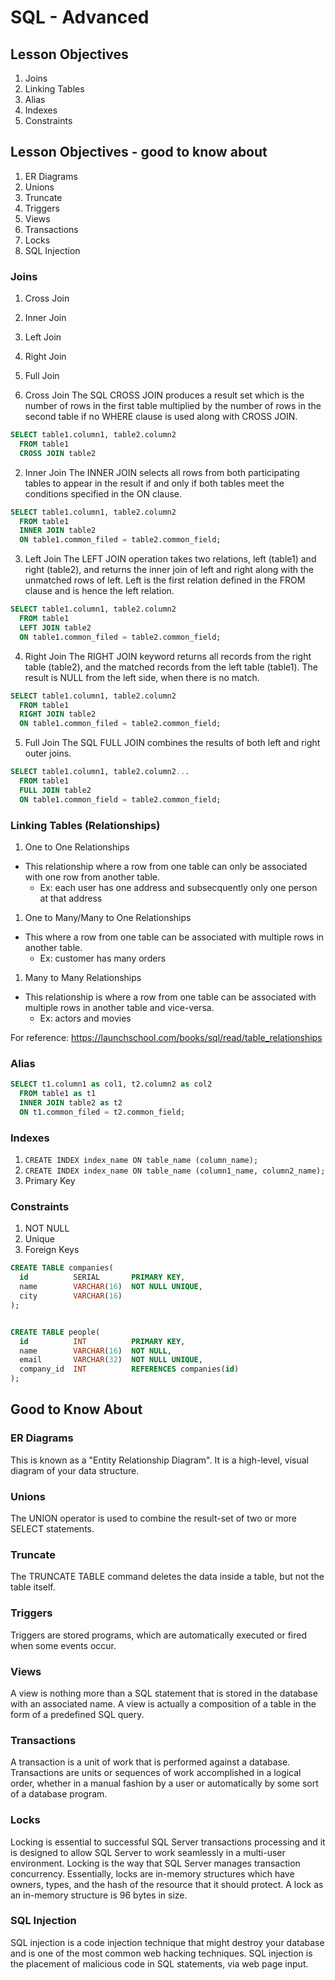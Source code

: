 # SQL - Advanced

## Lesson Objectives
1. Joins
1. Linking Tables
1. Alias
1. Indexes
1. Constraints

## Lesson Objectives - good to know about
1. ER Diagrams
1. Unions
1. Truncate
1. Triggers
1. Views
1. Transactions
1. Locks
1. SQL Injection


### Joins
1. Cross Join
1. Inner Join
1. Left Join
1. Right Join
1. Full Join

1. Cross Join
The SQL CROSS JOIN produces a result set which is the number of rows in the first table multiplied by the number of rows in the second table if no WHERE clause is used along with CROSS JOIN.

```sql
SELECT table1.column1, table2.column2
  FROM table1
  CROSS JOIN table2
```

2. Inner Join
The INNER JOIN selects all rows from both participating tables to appear in the result if and only if both tables meet the conditions specified in the ON clause.

```sql
SELECT table1.column1, table2.column2
  FROM table1
  INNER JOIN table2
  ON table1.common_filed = table2.common_field;
```

3. Left Join
The LEFT JOIN operation takes two relations, left (table1) and right (table2), and returns the inner join of left and right along with the unmatched rows of left. Left is the first relation defined in the FROM clause and is hence the left relation.

```sql
SELECT table1.column1, table2.column2
  FROM table1
  LEFT JOIN table2
  ON table1.common_filed = table2.common_field;
```

4. Right Join
The RIGHT JOIN keyword returns all records from the right table (table2), and the matched records from the left table (table1). The result is NULL from the left side, when there is no match.

```sql
SELECT table1.column1, table2.column2
  FROM table1
  RIGHT JOIN table2
  ON table1.common_filed = table2.common_field;
```

5. Full Join
The SQL FULL JOIN combines the results of both left and right outer joins.
```sql
SELECT table1.column1, table2.column2...
  FROM table1
  FULL JOIN table2
  ON table1.common_field = table2.common_field;
```

### Linking Tables (Relationships)
1. One to One Relationships
  - This relationship where a row from one table can only be associated with one row from another table.
	- Ex: each user has one address and subsecquently only one person at that address
1. One to Many/Many to One Relationships
  - This where a row from one table can be associated with multiple rows in another table.
	- Ex: customer has many orders
1. Many to Many Relationships
  - This relationship is where a row from one table can be associated with multiple rows in another table and vice-versa.
	- Ex: actors and movies

For reference: https://launchschool.com/books/sql/read/table_relationships


### Alias

```sql
SELECT t1.column1 as col1, t2.column2 as col2
  FROM table1 as t1
  INNER JOIN table2 as t2
  ON t1.common_filed = t2.common_field;
```

### Indexes
1. `CREATE INDEX index_name ON table_name (column_name);`
1. `CREATE INDEX index_name ON table_name (column1_name, column2_name);`
1. Primary Key


### Constraints
1. NOT NULL	
1. Unique
1. Foreign Keys

```sql
CREATE TABLE companies(
  id          SERIAL       PRIMARY KEY,
  name        VARCHAR(16)  NOT NULL UNIQUE,
  city        VARCHAR(16)
);


CREATE TABLE people(
  id          INT          PRIMARY KEY,
  name        VARCHAR(16)  NOT NULL,
  email       VARCHAR(32)  NOT NULL UNIQUE,
  company_id  INT          REFERENCES companies(id)
);
```

## Good to Know About

### ER Diagrams
This is known as a "Entity Relationship Diagram".  It is a high-level, visual diagram of your data structure.

### Unions
The UNION operator is used to combine the result-set of two or more SELECT statements.

### Truncate
The TRUNCATE TABLE command deletes the data inside a table, but not the table itself.

### Triggers
Triggers are stored programs, which are automatically executed or fired when some events occur.

### Views
A view is nothing more than a SQL statement that is stored in the database with an associated name. A view is actually a composition of a table in the form of a predefined SQL query.

### Transactions
A transaction is a unit of work that is performed against a database. Transactions are units or sequences of work accomplished in a logical order, whether in a manual fashion by a user or automatically by some sort of a database program.

### Locks
Locking is essential to successful SQL Server transactions processing and it is designed to allow SQL Server to work seamlessly in a multi-user environment. Locking is the way that SQL Server manages transaction concurrency. Essentially, locks are in-memory structures which have owners, types, and the hash of the resource that it should protect. A lock as an in-memory structure is 96 bytes in size.

### SQL Injection
SQL injection is a code injection technique that might destroy your database and is one of the most common web hacking techniques. SQL injection is the placement of malicious code in SQL statements, via web page input.